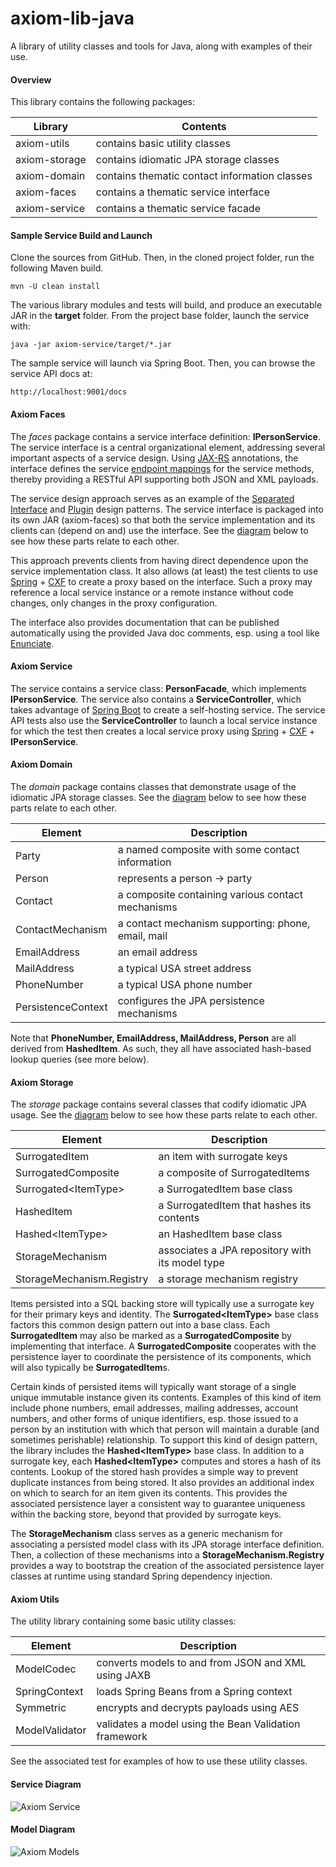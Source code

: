 axiom-lib-java
==============

A library of utility classes and tools for Java, along with examples of their use.

#### Overview ####
This library contains the following packages:

| Library | Contents |
|---------|----------|
| axiom-utils | contains basic utility classes |
| axiom-storage | contains idiomatic JPA storage classes |
| axiom-domain  | contains thematic contact information classes |
| axiom-faces   | contains a thematic service interface |
| axiom-service | contains a thematic service facade |

#### Sample Service Build and Launch ####

Clone the sources from GitHub. Then, in the cloned project folder, run the following Maven build.

```
mvn -U clean install
```

The various library modules and tests will build, and produce an executable JAR in the **target** folder.
From the project base folder, launch the service with:

```
java -jar axiom-service/target/*.jar
```

The sample service will launch via Spring Boot. Then, you can browse the service API docs at:

```
http://localhost:9001/docs
```



#### Axiom Faces ####
The _faces_ package contains a service interface definition: **IPersonService**. 
The service interface is a central organizational element, addressing several important
aspects of a service design.
Using [JAX-RS][jax-rs] annotations, the interface defines the service [endpoint mappings][endpoints] 
for the service methods, thereby providing a RESTful API supporting both JSON and XML payloads.

The service design approach serves as an example of the [Separated Interface][separated-interface] and
[Plugin][plugin-pattern] design patterns.
The service interface is packaged into its own JAR (axiom-faces) so that both the service implementation
and its clients can (depend on and) use the interface. 
See the [diagram](#service-diagram) below to see how these parts relate to each other.

This approach prevents clients from having direct dependence upon the service implementation class.
It also allows (at least) the test clients to use [Spring][spring] + [CXF][apache-cxf] to create 
a proxy based on the interface.
Such a proxy may reference a local service instance or a remote instance without code changes, only changes
in the proxy configuration.

The interface also provides documentation that can be published automatically using the provided 
Java doc comments, esp. using a tool like [Enunciate][enunciate].

#### Axiom Service ####
The service contains a service class: **PersonFacade**, which implements **IPersonService**. 
The service also contains a **ServiceController**, which takes advantage of [Spring Boot][spring-boot] 
to create a self-hosting service.
The service API tests also use the **ServiceController** to launch a local service instance for which 
the test then creates a local service proxy using [Spring][spring] + [CXF][apache-cxf] + **IPersonService**.

#### Axiom Domain ####
The _domain_ package contains classes that demonstrate usage of the idiomatic JPA storage classes.
See the [diagram](#model-diagram) below to see how these parts relate to each other.

| Element | Description |
|---------|-------------|
| Party   | a named composite with some contact information |
| Person  | represents a person -> party |
| Contact | a composite containing various contact mechanisms |
| ContactMechanism | a contact mechanism supporting: phone, email, mail |
| EmailAddress | an email address |
| MailAddress  | a typical USA street address |
| PhoneNumber  | a typical USA phone number |
| PersistenceContext | configures the JPA persistence mechanisms |

Note that **PhoneNumber, EmailAddress, MailAddress, Person** are all derived from **HashedItem**.
As such, they all have associated hash-based lookup queries (see more below).

#### Axiom Storage ####
The _storage_ package contains several classes that codify idiomatic JPA usage.
See the [diagram](#model-diagram) below to see how these parts relate to each other.

| Element | Description |
|---------|-------------|
| SurrogatedItem        | an item with surrogate keys |
| SurrogatedComposite   | a composite of SurrogatedItems |
| Surrogated&lt;ItemType&gt;  | a SurrogatedItem base class |
| HashedItem            | a SurrogatedItem that hashes its contents |
| Hashed&lt;ItemType&gt; | an HashedItem base class |
| StorageMechanism        | associates a JPA repository with its model type |
| StorageMechanism.Registry  | a storage mechanism registry |

Items persisted into a SQL backing store will typically use a surrogate key for their primary keys and identity.
The **Surrogated&lt;ItemType&gt;** base class factors this common design pattern out into a base class.
Each **SurrogatedItem** may also be marked as a **SurrogatedComposite** by implementing that interface.
A **SurrogatedComposite** cooperates with the persistence layer to coordinate the persistence of its components, 
which will also typically be **SurrogatedItem**s.

Certain kinds of persisted items will typically want storage of a single unique immutable instance given 
its contents.
Examples of this kind of item include phone numbers, email addresses, mailing addresses, account numbers, 
and other forms of unique identifiers, esp. those issued to a person by an institution with which that person 
will maintain a durable (and sometimes perishable) relationship.
To support this kind of design pattern, the library includes the **Hashed&lt;ItemType&gt;** base class.
In addition to a surrogate key, each **Hashed&lt;ItemType&gt;** computes and stores a hash of its contents.
Lookup of the stored hash provides a simple way to prevent duplicate instances from being stored.
It also provides an additional index on which to search for an item given its contents.
This provides the associated persistence layer a consistent way to guarantee uniqueness within the backing store,
beyond that provided by surrogate keys.

The **StorageMechanism** class serves as a generic mechanism for associating a persisted model class with its
JPA storage interface definition. Then, a collection of these mechanisms into a **StorageMechanism.Registry**
provides a way to bootstrap the creation of the associated persistence layer classes at runtime using 
standard Spring dependency injection.

#### Axiom Utils ####
The utility library containing some basic utility classes:

| Element | Description |
|---------|-------------|
| ModelCodec     | converts models to and from JSON and XML using JAXB |
| SpringContext  | loads Spring Beans from a Spring context |
| Symmetric      | encrypts and decrypts payloads using AES |
| ModelValidator | validates a model using the Bean Validation framework |

See the associated test for examples of how to use these utility classes.

#### Service Diagram ####
![Axiom Service][axiom-service]

#### Model Diagram ####
![Axiom Models][axiom-models]

[axiom-service]: https://rawgithub.com/nikboyd/axiom-lib-java/master/images/axiom-service.svg "Axiom Service"
[axiom-models]: https://rawgithub.com/nikboyd/axiom-lib-java/master/images/axiom-models.svg "Axiom Models"
[endpoints]: https://github.com/nikboyd/axiom-lib-java/blob/master/axiom-faces/src/main/java/org/axiom_tools/faces/ICustomerService.java#L44
[separated-interface]: http://martinfowler.com/eaaCatalog/separatedInterface.html
[plugin-pattern]: http://martinfowler.com/eaaCatalog/plugin.html
[repository-pattern]: http://martinfowler.com/eaaCatalog/repository.html
[spring-boot]: http://projects.spring.io/spring-boot/
[spring]: http://projects.spring.io/spring-framework/
[jax-rs]: https://docs.oracle.com/javaee/7/api/javax/ws/rs/package-summary.html
[apache-cxf]: http://cxf.apache.org/
[enunciate]: http://enunciate.codehaus.org/
